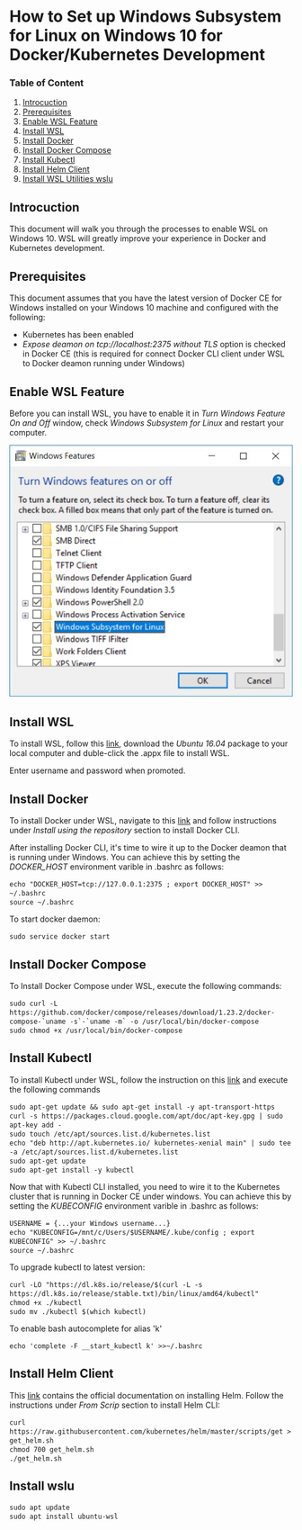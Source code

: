 # How to Set up Windows Subsystem for Linux on Windows 10 for Docker/Kubernetes Development

### Table of Content
1. [Introcuction](#introcuction)
2. [Prerequisites](#prerequisites)
3. [Enable WSL Feature](#enable-wsl-feature)
4. [Install WSL](#install-wsl)
5. [Install Docker](#install-docker)
6. [Install Docker Compose](#install-docker-compose)
7. [Install Kubectl](#install-kubectl)
8. [Install Helm Client](#install-helm-client)
9. [Install WSL Utilities wslu](#install-wslu)
## Introcuction
This document will walk you through the processes to enable WSL on Windows 10. WSL will greatly improve your experience in Docker and Kubernetes development.

## Prerequisites
This document assumes that you have the latest version of Docker CE for Windows installed on your Windows 10 machine and configured with the following:
- Kubernetes has been enabled
- *Expose deamon on tcp://localhost:2375 without TLS* option is checked in Docker CE (this is required for connect Docker CLI client under WSL to Docker deamon running under Windows)

## Enable WSL Feature
Before you can install WSL, you have to enable it in *Turn Windows Feature On and Off* window, check *Windows Subsystem for Linux* and restart your computer.

![turn-on-wsl-feature.jpg](images/turn-on-wsl-feature.jpg)

## Install WSL
To install WSL, follow this [link](https://docs.microsoft.com/en-us/windows/wsl/install-manual), download the *Ubuntu 16.04* package to your local computer and duble-click the .appx file to install WSL.

Enter username and password when promoted.

## Install Docker
To install Docker under WSL, navigate to this [link](https://docs.docker.com/install/linux/docker-ce/ubuntu/) and follow instructions under *Install using the repository* section to install Docker CLI.

After installing Docker CLI, it's time to wire it up to the Docker deamon that is running under Windows. You can achieve this by setting the *DOCKER_HOST* environment varible in .bashrc as follows:
```
echo "DOCKER_HOST=tcp://127.0.0.1:2375 ; export DOCKER_HOST" >> ~/.bashrc
source ~/.bashrc
```
To start docker daemon:
```
sudo service docker start
```

## Install Docker Compose
To Install Docker Compose under WSL, execute the following commands:
```
sudo curl -L https://github.com/docker/compose/releases/download/1.23.2/docker-compose-`uname -s`-`uname -m` -o /usr/local/bin/docker-compose
sudo chmod +x /usr/local/bin/docker-compose
```

## Install Kubectl
To install Kubectl under WSL, follow the instruction on this [link](https://kubernetes.io/docs/tasks/tools/install-kubectl/#install-kubectl) and execute the following commands
```
sudo apt-get update && sudo apt-get install -y apt-transport-https
curl -s https://packages.cloud.google.com/apt/doc/apt-key.gpg | sudo apt-key add -
sudo touch /etc/apt/sources.list.d/kubernetes.list 
echo "deb http://apt.kubernetes.io/ kubernetes-xenial main" | sudo tee -a /etc/apt/sources.list.d/kubernetes.list
sudo apt-get update
sudo apt-get install -y kubectl
```
Now that with Kubectl CLI installed, you need to wire it to the Kubernetes cluster that is running in Docker CE under windows. You can achieve this by setting the *KUBECONFIG* environment varible in .bashrc as follows:
```
USERNAME = {...your Windows username...}
echo "KUBECONFIG=/mnt/c/Users/$USERNAME/.kube/config ; export KUBECONFIG" >> ~/.bashrc
source ~/.bashrc
```
To upgrade kubectl to latest version:
```
curl -LO "https://dl.k8s.io/release/$(curl -L -s https://dl.k8s.io/release/stable.txt)/bin/linux/amd64/kubectl"
chmod +x ./kubectl
sudo mv ./kubectl $(which kubectl)
```
To enable bash autocomplete for alias 'k'
```
echo 'complete -F __start_kubectl k' >>~/.bashrc
```
## Install Helm Client
This [link](https://docs.helm.sh/using_helm/#installing-helm) contains the official documentation on installing Helm. Follow the instructions under *From Scrip* section to install Helm CLI:
```
curl https://raw.githubusercontent.com/kubernetes/helm/master/scripts/get > get_helm.sh
chmod 700 get_helm.sh
./get_helm.sh
```
## Install wslu
```
sudo apt update
sudo apt install ubuntu-wsl
```
